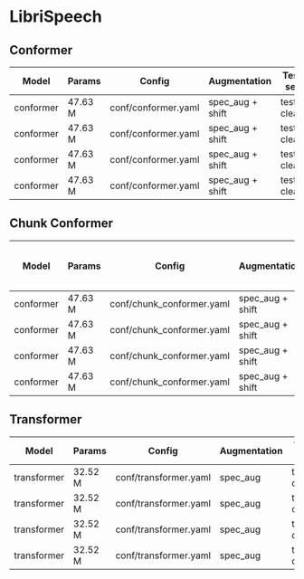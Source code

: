 # LibriSpeech

## Conformer
| Model | Params | Config | Augmentation| Test set | Decode method | Loss | WER |  
| --- | --- | --- | --- | --- | --- | --- | --- |
| conformer | 47.63 M | conf/conformer.yaml | spec_aug + shift | test-clean | attention | 6.738649845123291 | 0.041159 |  
| conformer | 47.63 M | conf/conformer.yaml | spec_aug + shift | test-clean | ctc_greedy_search | 6.738649845123291 | 0.039847 |  
| conformer | 47.63 M | conf/conformer.yaml | spec_aug + shift | test-clean | ctc_prefix_beam_search | 6.738649845123291 | 0.039790 |  
| conformer | 47.63 M | conf/conformer.yaml | spec_aug + shift | test-clean | attention_rescoring | 6.738649845123291 | 0.034617 |  


## Chunk Conformer
| Model | Params | Config | Augmentation| Test set | Decode method | Chunk Size & Left Chunks | Loss | WER |  
| --- | --- | --- | --- | --- | --- | --- | --- | --- |  
| conformer | 47.63 M | conf/chunk_conformer.yaml | spec_aug + shift | test-clean | attention | 16, -1 | 7.11 | 0.063193 |  
| conformer | 47.63 M | conf/chunk_conformer.yaml | spec_aug + shift | test-clean | ctc_greedy_search | 16, -1 | 7.11 | 0.082394 |  
| conformer | 47.63 M | conf/chunk_conformer.yaml | spec_aug + shift | test-clean | ctc_prefix_beam_search | 16, -1 | 7.11 | 0.082156 |  
| conformer | 47.63 M | conf/chunk_conformer.yaml | spec_aug + shift | test-clean | attention_rescoring | 16, -1 | 7.11 | 0.071000 |  


## Transformer
| Model | Params | Config | Augmentation| Test set | Decode method | Loss | WER |  
| --- | --- | --- | --- | --- | --- | --- | --- |
| transformer | 32.52 M | conf/transformer.yaml | spec_aug  | test-clean | attention | 6.733129533131917 | 0.047874 |  
| transformer | 32.52 M | conf/transformer.yaml | spec_aug  | test-clean | ctc_greedy_search | 6.733129533131917 | 0.053922 |  
| transformer | 32.52 M | conf/transformer.yaml | spec_aug  | test-clean | ctc_prefix_beam_search | 6.733129533131917 | 0.053427 |  
| transformer | 32.52 M | conf/transformer.yaml | spec_aug  | test-clean | attention_rescoring | 6.733129533131917 | 0.041369 |  
